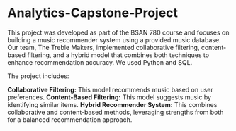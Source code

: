 # Analytics-Capstone-Project
This project was developed as part of the BSAN 780 course and focuses on building a music recommender system using a provided music database. Our team, The Treble Makers, implemented collaborative filtering, content-based filtering, and a hybrid model that combines both techniques to enhance recommendation accuracy. We used Python and SQL.

The project includes:

**Collaborative Filtering:** This model recommends music based on user preferences.
**Content-Based Filtering:** This model suggests music by identifying similar items.
**Hybrid Recommender System:** This combines collaborative and content-based methods, leveraging strengths from both for a balanced recommendation approach.



